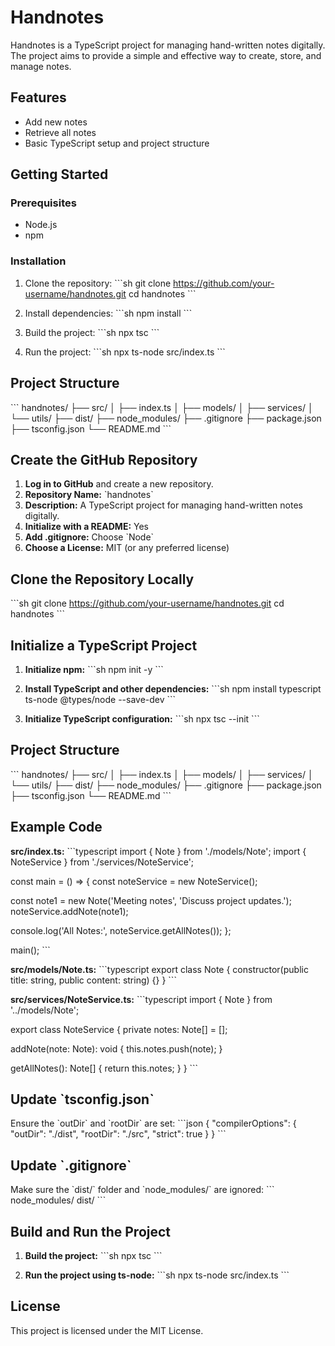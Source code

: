 
# Handnotes

Handnotes is a TypeScript project for managing hand-written notes digitally. The project aims to provide a simple and effective way to create, store, and manage notes.

## Features

- Add new notes
- Retrieve all notes
- Basic TypeScript setup and project structure

## Getting Started

### Prerequisites

- Node.js
- npm

### Installation

1. Clone the repository:
   \`\`\`sh
   git clone https://github.com/your-username/handnotes.git
   cd handnotes
   \`\`\`

2. Install dependencies:
   \`\`\`sh
   npm install
   \`\`\`

3. Build the project:
   \`\`\`sh
   npx tsc
   \`\`\`

4. Run the project:
   \`\`\`sh
   npx ts-node src/index.ts
   \`\`\`

## Project Structure

\`\`\`
handnotes/
├── src/
│   ├── index.ts
│   ├── models/
│   ├── services/
│   └── utils/
├── dist/
├── node_modules/
├── .gitignore
├── package.json
├── tsconfig.json
└── README.md
\`\`\`

## Create the GitHub Repository

1. **Log in to GitHub** and create a new repository.
2. **Repository Name:** \`handnotes\`
3. **Description:** A TypeScript project for managing hand-written notes digitally.
4. **Initialize with a README:** Yes
5. **Add .gitignore:** Choose \`Node\`
6. **Choose a License:** MIT (or any preferred license)

## Clone the Repository Locally
\`\`\`sh
git clone https://github.com/your-username/handnotes.git
cd handnotes
\`\`\`

## Initialize a TypeScript Project

1. **Initialize npm:**
   \`\`\`sh
   npm init -y
   \`\`\`

2. **Install TypeScript and other dependencies:**
   \`\`\`sh
   npm install typescript ts-node @types/node --save-dev
   \`\`\`

3. **Initialize TypeScript configuration:**
   \`\`\`sh
   npx tsc --init
   \`\`\`

## Project Structure

\`\`\`
handnotes/
├── src/
│   ├── index.ts
│   ├── models/
│   ├── services/
│   └── utils/
├── dist/
├── node_modules/
├── .gitignore
├── package.json
├── tsconfig.json
└── README.md
\`\`\`

## Example Code

**src/index.ts:**
\`\`\`typescript
import { Note } from './models/Note';
import { NoteService } from './services/NoteService';

const main = () => {
  const noteService = new NoteService();
  
  const note1 = new Note('Meeting notes', 'Discuss project updates.');
  noteService.addNote(note1);
  
  console.log('All Notes:', noteService.getAllNotes());
};

main();
\`\`\`

**src/models/Note.ts:**
\`\`\`typescript
export class Note {
  constructor(public title: string, public content: string) {}
}
\`\`\`

**src/services/NoteService.ts:**
\`\`\`typescript
import { Note } from '../models/Note';

export class NoteService {
  private notes: Note[] = [];

  addNote(note: Note): void {
    this.notes.push(note);
  }

  getAllNotes(): Note[] {
    return this.notes;
  }
}
\`\`\`

## Update \`tsconfig.json\`

Ensure the \`outDir\` and \`rootDir\` are set:
\`\`\`json
{
  "compilerOptions": {
    "outDir": "./dist",
    "rootDir": "./src",
    "strict": true
  }
}
\`\`\`

## Update \`.gitignore\`

Make sure the \`dist/\` folder and \`node_modules/\` are ignored:
\`\`\`
node_modules/
dist/
\`\`\`

## Build and Run the Project

1. **Build the project:**
   \`\`\`sh
   npx tsc
   \`\`\`

2. **Run the project using ts-node:**
   \`\`\`sh
   npx ts-node src/index.ts
   \`\`\`

## License

This project is licensed under the MIT License.
